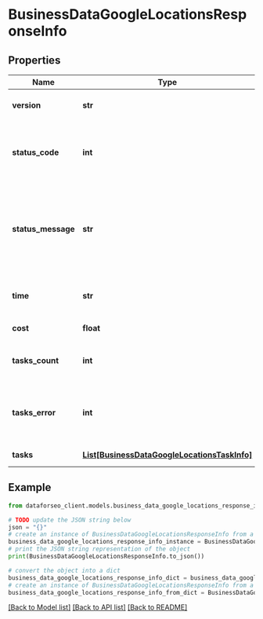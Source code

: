 # BusinessDataGoogleLocationsResponseInfo


## Properties

Name | Type | Description | Notes
------------ | ------------- | ------------- | -------------
**version** | **str** | the current version of the API | [optional] 
**status_code** | **int** | general status code you can find the full list of the response codes here | [optional] 
**status_message** | **str** | general informational message you can find the full list of general informational messages here | [optional] 
**time** | **str** | total execution time, seconds | [optional] 
**cost** | **float** | total tasks cost, USD | [optional] 
**tasks_count** | **int** | the number of tasks in the tasks array | [optional] 
**tasks_error** | **int** | the number of tasks in the tasks array returned with an error | [optional] 
**tasks** | [**List[BusinessDataGoogleLocationsTaskInfo]**](BusinessDataGoogleLocationsTaskInfo.md) | array of tasks | [optional] 

## Example

```python
from dataforseo_client.models.business_data_google_locations_response_info import BusinessDataGoogleLocationsResponseInfo

# TODO update the JSON string below
json = "{}"
# create an instance of BusinessDataGoogleLocationsResponseInfo from a JSON string
business_data_google_locations_response_info_instance = BusinessDataGoogleLocationsResponseInfo.from_json(json)
# print the JSON string representation of the object
print(BusinessDataGoogleLocationsResponseInfo.to_json())

# convert the object into a dict
business_data_google_locations_response_info_dict = business_data_google_locations_response_info_instance.to_dict()
# create an instance of BusinessDataGoogleLocationsResponseInfo from a dict
business_data_google_locations_response_info_from_dict = BusinessDataGoogleLocationsResponseInfo.from_dict(business_data_google_locations_response_info_dict)
```
[[Back to Model list]](../README.md#documentation-for-models) [[Back to API list]](../README.md#documentation-for-api-endpoints) [[Back to README]](../README.md)



